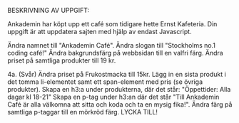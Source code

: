 BESKRIVNING AV UPPGIFT:

Ankademin har köpt upp ett café som tidigare hette Ernst Kafeteria. Din uppgift är att uppdatera sajten med hjälp av endast Javascript.

Ändra namnet till "Ankademin Café".
Ändra slogan till "Stockholms no.1 coding café!"
Ändra bakgrundsfärg på webbsidan till en valfri färg.
Ändra priset på samtliga produkter till 19 kr. 

4a. (Svår) Ändra priset på Frukostmacka till 15kr.
Lägg in en sista produkt i det tomma li-elementet samt ett span-element med pris (se övriga produkter).
Skapa en h3:a under produkterna, där det står: "Öppettider: Alla dagar kl 18-21"
Skapa en p-tag under h3:an där det står "Till Ankademin Café är alla välkomna att sitta och koda och ta en mysig fika!".
Ändra färg på samtliga p-taggar till en mörkröd färg.
LYCKA TILL! 